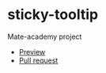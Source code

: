 # sticky-tooltip
Mate-academy project
* [Preview](https://vladikcoder.github.io/sticky-tooltip/)
* [Pull request](https://github.com/vladikcoder/sticky-tooltip/pull/1)
